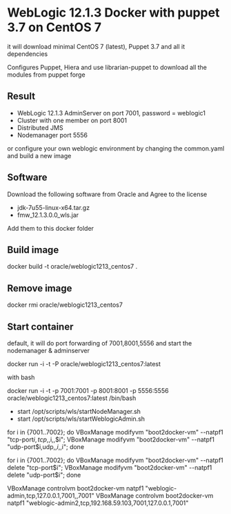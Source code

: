 # WebLogic 12.1.3 Docker with puppet 3.7 on CentOS 7

it will download minimal CentOS 7 (latest), Puppet 3.7 and all it dependencies

Configures Puppet, Hiera and use librarian-puppet to download all the modules from puppet forge

## Result
- WebLogic 12.1.3 AdminServer on port 7001, password = weblogic1
- Cluster with one member on port 8001
- Distributed JMS
- Nodemanager port 5556

or configure your own weblogic environment by changing the common.yaml and build a new image

## Software
Download the following software from Oracle and Agree to the license
- jdk-7u55-linux-x64.tar.gz
- fmw_12.1.3.0.0_wls.jar

Add them to this docker folder

## Build image
docker build -t oracle/weblogic1213_centos7 .

## Remove image
docker rmi oracle/weblogic1213_centos7

## Start container

default, it will do port forwarding of 7001,8001,5556 and start the nodemanager & adminserver

docker run -i -t -P oracle/weblogic1213_centos7:latest

with bash

docker run -i -t -p 7001:7001 -p 8001:8001 -p 5556:5556 oracle/weblogic1213_centos7:latest /bin/bash
- start /opt/scripts/wls/startNodeManager.sh
- start /opt/scripts/wls/startWeblogicAdmin.sh

for i in {7001..7002}; do
VBoxManage modifyvm "boot2docker-vm" --natpf1 "tcp-port$i,tcp,,$i,,$i";
VBoxManage modifyvm "boot2docker-vm" --natpf1 "udp-port$i,udp,,$i,,$i";
done

for i in {7001..7002}; do
VBoxManage modifyvm "boot2docker-vm" --natpf1 delete "tcp-port$i";
VBoxManage modifyvm "boot2docker-vm" --natpf1 delete "udp-port$i";
done

VBoxManage controlvm boot2docker-vm natpf1 "weblogic-admin,tcp,127.0.0.1,7001,,7001"
VBoxManage controlvm boot2docker-vm natpf1 "weblogic-admin2,tcp,192.168.59.103,7001,127.0.0.1,7001"

